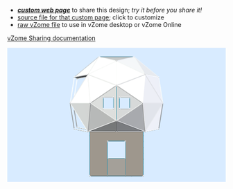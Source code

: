 
 - [***custom web page***][post] to share this design; *try it before you share it!*
 - [source file for that custom page][source]; click to customize
 - [raw vZome file][raw] to use in vZome desktop or vZome Online

[vZome Sharing documentation](https://vzome.github.io/vzome/sharing.html#how-it-works)

![Image](<Geodesic-on-cube-vZome.png>)


[post]: <https://John-Kostick.github.io/vzome-sharing/2022/02/12/Geodesic-on-cube-vZome-16-20-46.html>
[source]: <https://github.com/John-Kostick/vzome-sharing/edit/main/_posts/2022-02-12-Geodesic-on-cube-vZome-16-20-46.md>
[raw]: <https://raw.githubusercontent.com/John-Kostick/vzome-sharing/main/2022/02/12/16-20-46-Geodesic-on-cube-vZome/Geodesic-on-cube-vZome.vZome>